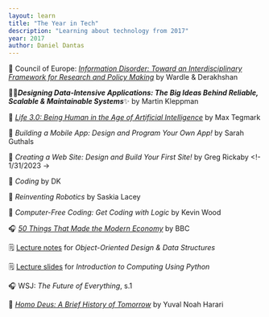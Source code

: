 ```yaml
---
layout: learn
title: "The Year in Tech"
description: "Learning about technology from 2017"
year: 2017
author: Daniel Dantas
---
```


📄 Council of Europe: [_Information Disorder: Toward an Interdisciplinary Framework for Research and Policy Making_](https://edoc.coe.int/en/media/7495-information-disorder-toward-an-interdisciplinary-framework-for-research-and-policy-making.html) by Wardle & Derakhshan <!-- 3/27/2024 -->

📕✨***Designing Data-Intensive Applications: The Big Ideas Behind Reliable, Scalable & Maintainable Systems***✨ by Martin Kleppman <!-- 11/23/2023 -->

📕 [*Life 3.0: Being Human in the Age of Artificial Intelligence*](https://en.wikipedia.org/wiki/Life_3.0) by Max Tegmark <!-- 10/11/2023 -->

📕 _Building a Mobile App: Design and Program Your Own App!_ by Sarah Guthals <!-- 2/1/2023 -->

📕 _Creating a Web Site: Design and Build Your First Site!_ by Greg Rickaby <!- 1/31/2023 ->

📕 *Coding* by DK <!-- 1/25/2023 -->

📕 _Reinventing Robotics_ by Saskia Lacey <!-- 3/7/2021 -->

📕 _Computer-Free Coding: Get Coding with Logic_ by Kevin Wood <!-- 2/15/2021 -->

🎧 _[50 Things That Made the Modern Economy](https://www.bbc.co.uk/programmes/p04b1g3c/episodes/downloads)_ by BBC <!-- 6/5/2020 -->

🗒️ [Lecture notes](https://www.cs.cornell.edu/courses/cs2112/2017fa/) for _Object-Oriented Design & Data Structures_ <!-- 6/4/2018 -->

🗒️ [Lecture slides](https://www.cs.cornell.edu/courses/cs1110/2017sp/) for _Introduction to Computing Using Python_ <!-- 1/19/2018 -->

🎧 WSJ: _The Future of Everything_, s.1 <!-- 11/22/2017 -->

📕 [_Homo Deus: A Brief History of Tomorrow_](https://en.wikipedia.org/wiki/Homo_Deus:_A_Brief_History_of_Tomorrow) by Yuval Noah Harari <!-- 3/12/2017 -->

